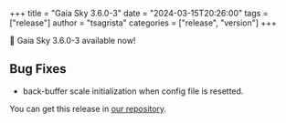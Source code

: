 +++
title = "Gaia Sky 3.6.0-3"
date = "2024-03-15T20:26:00"
tags = ["release"]
author = "tsagrista"
categories = ["release", "version"]
+++

📢 Gaia Sky 3.6.0-3 available now!

<!--more-->


## Bug Fixes
- back-buffer scale initialization when config file is resetted.

You can get this release in [our repository](https://gaia.ari.uni-heidelberg.de/gaiasky/releases//3.6.0-3.fb7b7a553/).